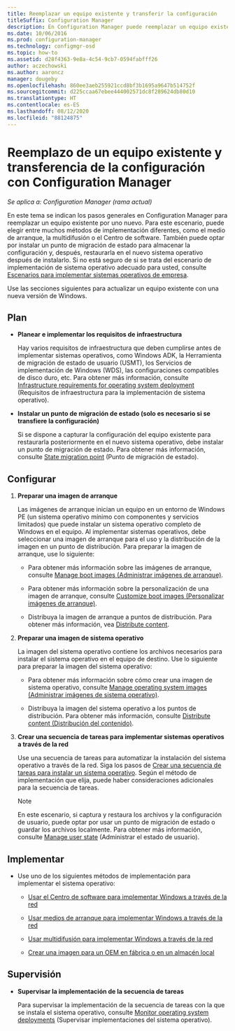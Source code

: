 ```yaml
---
title: Reemplazar un equipo existente y transferir la configuración
titleSuffix: Configuration Manager
description: En Configuration Manager puede reemplazar un equipo existente por uno nuevo mediante varios métodos de implementación, como medios de arranque, la multidifusión o el Centro de software.
ms.date: 10/06/2016
ms.prod: configuration-manager
ms.technology: configmgr-osd
ms.topic: how-to
ms.assetid: d28f4363-9e8a-4c54-9cb7-0594fabfff26
author: aczechowski
ms.author: aaroncz
manager: dougeby
ms.openlocfilehash: 860ee3aeb255921ccd8bf3b1695a9647b514752f
ms.sourcegitcommit: d225ccaa67ebee444002571dc8f289624db80d10
ms.translationtype: HT
ms.contentlocale: es-ES
ms.lasthandoff: 08/12/2020
ms.locfileid: "88124875"
---
```

# <a name="replace-an-existing-computer-and-transfer-settings-with-configuration-manager"></a>Reemplazo de un equipo existente y transferencia de la configuración con Configuration Manager

*Se aplica a: Configuration Manager (rama actual)*

En este tema se indican los pasos generales en Configuration Manager para reemplazar un equipo existente por uno nuevo. Para este escenario, puede elegir entre muchos métodos de implementación diferentes, como el medio de arranque, la multidifusión o el Centro de software. También puede optar por instalar un punto de migración de estado para almacenar la configuración y, después, restaurarla en el nuevo sistema operativo después de instalarlo. Si no está seguro de si se trata del escenario de implementación de sistema operativo adecuado para usted, consulte [Escenarios para implementar sistemas operativos de empresa](scenarios-to-deploy-enterprise-operating-systems.md).  

 Use las secciones siguientes para actualizar un equipo existente con una nueva versión de Windows.  

##  <a name="plan"></a><a name="BKMK_Plan"></a> Plan  

-   **Planear e implementar los requisitos de infraestructura**  

     Hay varios requisitos de infraestructura que deben cumplirse antes de implementar sistemas operativos, como Windows ADK, la Herramienta de migración de estado de usuario (USMT), los Servicios de implementación de Windows (WDS), las configuraciones compatibles de disco duro, etc. Para obtener más información, consulte [Infrastructure requirements for operating system deployment](../plan-design/infrastructure-requirements-for-operating-system-deployment.md) (Requisitos de infraestructura para la implementación de sistema operativo).  

-   **Instalar un punto de migración de estado (solo es necesario si se transfiere la configuración)**  

     Si se dispone a capturar la configuración del equipo existente para restaurarla posteriormente en el nuevo sistema operativo, debe instalar un punto de migración de estado. Para obtener más información, consulte [State migration point](../get-started/prepare-site-system-roles-for-operating-system-deployments.md#BKMK_StateMigrationPoints) (Punto de migración de estado).  

##  <a name="configure"></a><a name="BKMK_Configure"></a> Configurar  

1.  **Preparar una imagen de arranque**  

     Las imágenes de arranque inician un equipo en un entorno de Windows PE (un sistema operativo mínimo con componentes y servicios limitados) que puede instalar un sistema operativo completo de Windows en el equipo. Al implementar sistemas operativos, debe seleccionar una imagen de arranque para el uso y la distribución de la imagen en un punto de distribución. Para preparar la imagen de arranque, use lo siguiente:  

    -   Para obtener más información sobre las imágenes de arranque, consulte [Manage boot images (Administrar imágenes de arranque)](../get-started/manage-boot-images.md).  

    -   Para obtener más información sobre la personalización de una imagen de arranque, consulte [Customize boot images (Personalizar imágenes de arranque)](../get-started/customize-boot-images.md).  

    -   Distribuya la imagen de arranque a puntos de distribución. Para obtener más información, vea [Distribute content](../../core/servers/deploy/configure/deploy-and-manage-content.md#bkmk_distribute).  

2.  **Preparar una imagen de sistema operativo**  

     La imagen del sistema operativo contiene los archivos necesarios para instalar el sistema operativo en el equipo de destino. Use lo siguiente para preparar la imagen del sistema operativo:  

    -   Para obtener más información sobre cómo crear una imagen de sistema operativo, consulte [Manage operating system images (Administrar imágenes de sistema operativo)](../get-started/manage-operating-system-images.md).  

    -   Distribuya la imagen del sistema operativo a los puntos de distribución. Para obtener más información, consulte [Distribute content (Distribución del contenido)](../../core/servers/deploy/configure/deploy-and-manage-content.md#bkmk_distribute).  

3.  **Crear una secuencia de tareas para implementar sistemas operativos a través de la red**  

     Use una secuencia de tareas para automatizar la instalación del sistema operativo a través de la red. Siga los pasos de [Crear una secuencia de tareas para instalar un sistema operativo](create-a-task-sequence-to-install-an-operating-system.md). Según el método de implementación que elija, puede haber consideraciones adicionales para la secuencia de tareas.  

    > [!NOTE]  
    >  En este escenario, si captura y restaura los archivos y la configuración de usuario, puede optar por usar un punto de migración de estado o guardar los archivos localmente. Para obtener más información, consulte [Manage user state](../get-started/manage-user-state.md) (Administrar el estado de usuario).  

##  <a name="deploy"></a><a name="BKMK_Deploy"></a> Implementar  

-   Use uno de los siguientes métodos de implementación para implementar el sistema operativo:  

    -   [Usar el Centro de software para implementar Windows a través de la red](use-software-center-to-deploy-windows-over-the-network.md)  

    -   [Usar medios de arranque para implementar Windows a través de la red](use-bootable-media-to-deploy-windows-over-the-network.md)  

    -   [Usar multidifusión para implementar Windows a través de la red](use-multicast-to-deploy-windows-over-the-network.md)  

    -   [Crear una imagen para un OEM en fábrica o en un almacén local](create-an-image-for-an-oem-in-factory-or-a-local-depot.md)  

## <a name="monitor"></a>Supervisión  

-   **Supervisar la implementación de la secuencia de tareas**  

     Para supervisar la implementación de la secuencia de tareas con la que se instala el sistema operativo, consulte [Monitor operating system deployments](monitor-operating-system-deployments.md) (Supervisar implementaciones del sistema operativo).  
